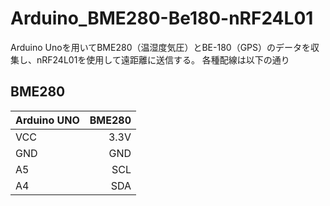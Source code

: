 # Arduino_BME280-Be180-nRF24L01
Arduino Unoを用いてBME280（温湿度気圧）とBE-180（GPS）のデータを収集し、nRF24L01を使用して遠距離に送信する。
各種配線は以下の通り

## BME280
|Arduino UNO |  BME280     | 
|:-----------|------------:|
| VCC        | 3.3V        | 
| GND        | GND         |        
| A5         | SCL         |          
| A4         | SDA         |            
